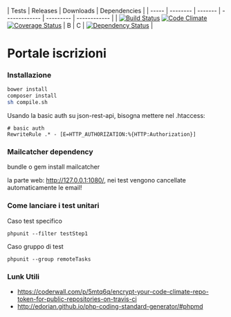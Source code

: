 | Tests | Releases | Downloads | Dependencies |
| ----- | -------- | ------- | ------------- | --------- | ------------ |
| [![Build Status](https://travis-ci.org/BitPrepared/dreamland-portal.svg?branch=master)](https://travis-ci.org/BitPrepared/dreamland-portal) [![Code Climate](https://codeclimate.com/github/BitPrepared/dreamland-portal/badges/gpa.svg)](https://codeclimate.com/github/BitPrepared/dreamland-portal) [![Coverage Status](https://coveralls.io/repos/BitPrepared/dreamland-portal/badge.png)](https://coveralls.io/r/BitPrepared/dreamland-portal) | B | C | [![Dependency Status](https://www.versioneye.com/user/projects/549a92496b1b81d9a40001ad/badge.svg?style=flat)](https://www.versioneye.com/user/projects/549a92496b1b81d9a40001ad) |




Portale iscrizioni
================

### Installazione

```bash 
bower install
composer install
sh compile.sh
```

Usando la basic auth su json-rest-api, bisogna mettere nel .htaccess:

```
# basic auth
RewriteRule .* - [E=HTTP_AUTHORIZATION:%{HTTP:Authorization}]
```

### Mailcatcher dependency
bundle
o
gem install mailcatcher

la parte web: http://127.0.0.1:1080/, nei test vengono cancellate automaticamente le email!


### Come lanciare i test unitari

Caso test specifico
```
phpunit --filter testStep1
```

Caso gruppo di test
```
phpunit --group remoteTasks
```

### Lunk Utili

* https://coderwall.com/p/5mtq6q/encrypt-your-code-climate-repo-token-for-public-repositories-on-travis-ci
* http://edorian.github.io/php-coding-standard-generator/#phpmd
